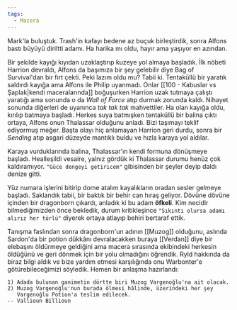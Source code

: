 ```yaml
---  
tags:  
  - Macera  
---  
```

  
Mark'la buluştuk. Trash'in kafayı bedene az buçuk birleştirdik, sonra Alfons bastı büyüyü diriltti adamı. Ha harika mı oldu, hayır ama yaşıyor en azından.  
  
Bir şekilde kayığı kıyıdan uzaklaştırıp kuzeye yol almaya başladık. İlk nöbeti Harrion devraldı, Alfons da başımıza bir şey gelebilir diye Bag of Survival'dan bir fırt çekti. Peki lazım oldu mu? Tabii ki. Tentaküllü bir yaratık saldırdı kayığa ama Alfons ile Philip uyanmadı. Onlar [[100 - Kabuslar vs Şaplak|kendi maceralarında]] boğuşurken Harrion uzak tutmaya çalıştı yaratığı ama sonunda o da *Wall of Force* atıp durmak zorunda kaldı. Nihayet sonunda diğerleri de uyanınca *tak tak tak* mahvettiler. Ha olan kayığa oldu, kırılıp batmaya başladı. Herkes suya batmışken tentaküllü bir balina çıktı ortaya, Alfons onun Thalassar olduğunu anladı. Bizi taşımayı teklif ediyormuş meğer. Başta olayı hiç anlamayan Harrion geri durdu, sonra bir *Sending* atıp asgari düzeyde mantıklı buldu ve hızla karaya yol aldılar.  
  
Karaya vurduklarında balina, Thalassar'ın kendi formuna dönüşmeye başladı. Healleşildi vesaire, yalnız gördük ki Thalassar durumu henüz çok kaldıramıyor. `"Güce dengeyi getiricem"` gibisinden bir şeyler deyip daldı denize gitti.  
  
Yüz numara işlerini bitirip dome atalım kayalıkların oradan sesler gelmeye başladı. Saklandık tabii, bir baktık bir behir can hıraş geliyor. Dövüne dövüne içinden bir dragonborn çıkardı, anladık ki bu adam **öfkeli**. Kim necidir bilmediğimizden önce bekledik, durum kritikleşince `"Sıkıntı olursa adamı alırız her türlü"` diyerek ortaya atlayıp behiri bertaraf ettik.  
  
Tanışma faslından sonra dragonborn'un adının [[Muzog]] olduğunu, aslında Sardon'da bir potion dükkânı devralacakken buraya [[Verdan]] diye bir elebaşını öldürmeye geldiğini ama macera sırasında ekibindeki herkesin öldüğünü ve geri dönmek için bir yolu olmadığını öğrendik. Ryld hakkında da biraz bilgi aldık ve bize yardım etmesi karşılığında onu Warbonter'e götürebileceğimizi söyledik. Hemen bir anlaşma hazırlandı:  
  
```  
1) Adada bulunan ganimetin dörtte biri Muzog Vargenoğlu'na ait olacak.  
2) Muzog Vargenoğlu'nun burada ölmesi hâlinde, üzerindeki her şey  
   Vargenoğlu Potion'a teslim edilecek.  
-- Vallioun Billioun  
```